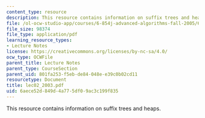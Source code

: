 ```yaml
---
content_type: resource
description: This resource contains information on suffix trees and heaps.
file: /ol-ocw-studio-app/courses/6-854j-advanced-algorithms-fall-2005/6aece52d849d4a775df09ac3c199f835_lec02_2003.pdf
file_size: 98374
file_type: application/pdf
learning_resource_types:
- Lecture Notes
license: https://creativecommons.org/licenses/by-nc-sa/4.0/
ocw_type: OCWFile
parent_title: Lecture Notes
parent_type: CourseSection
parent_uid: 801fa253-f5eb-de84-048e-e39c0b02cd11
resourcetype: Document
title: lec02_2003.pdf
uid: 6aece52d-849d-4a77-5df0-9ac3c199f835
---
```

This resource contains information on suffix trees and heaps.